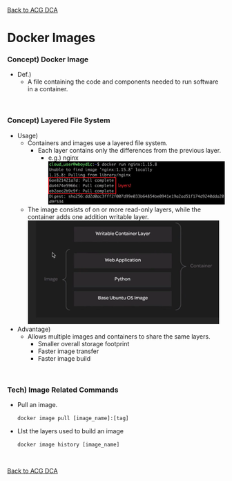 [Back to ACG DCA](../main.md)

# Docker Images

### Concept) Docker Image
- Def.)
  - A file containing the code and components needed to run software in a container.   

<br>

### Concept) Layered File System
- Usage)
  - Containers and images use a layered file system.
    - Each layer contains only the differences from the previous layer.
      - e.g.) nginx   
        ![](images/001.png)
  - The image consists of on or more read-only layers, while the container adds one addition writable layer.    
    ![](images/002.png)
- Advantage)
  - Allows multiple images and containers to share the same layers.
    - Smaller overall storage footprint
    - Faster image transfer
    - Faster image build 

<br>

### Tech) Image Related Commands
- Pull an image.
  ```
  docker image pull [image_name]:[tag]
  ```
- LIst the layers used to build an image
  ```
  docker image history [image_name]
  ```

<br>

[Back to ACG DCA](../main.md)